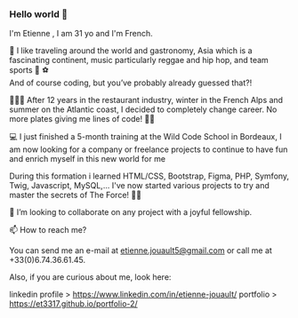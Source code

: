 ### Hello world 👋

I'm Etienne , I am 31 yo and I'm French.

👀 I like traveling around the world and gastronomy, Asia which is a fascinating continent, music particularly reggae and hip hop, and team sports 🏀 ⚽️   
And of course coding, but you’ve probably already guessed that?!

👨🏼‍🍳 After 12 years in the restaurant industry, winter in the French Alps and summer on the Atlantic coast, I decided to completely change career. No more plates giving me lines of code! 🧑‍💻

💻 I just finished a 5-month training at the Wild Code School in Bordeaux, I am now looking for a company or freelance projects to continue to have fun and enrich myself in this new world for me

During this formation i learned HTML/CSS, Bootstrap, Figma, PHP, Symfony, Twig, Javascript, MySQL,... I've now started various projects to try and master the secrets of The Force! 🧙‍♂️ 

🚀 I’m looking to collaborate on any project with a joyful fellowship.

📫 How to reach me?

You can send me an e-mail at etienne.jouault5@gmail.com or call me at +33(0)6.74.36.61.45.

Also, if you are curious about me, look here:

linkedin profile > https://www.linkedin.com/in/etienne-jouault/
portfolio > https://et3317.github.io/portfolio-2/
